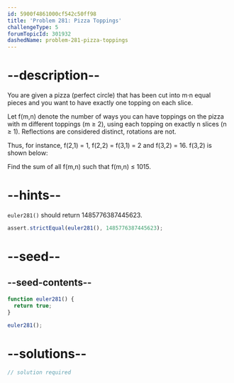 ```yaml
---
id: 5900f4861000cf542c50ff98
title: 'Problem 281: Pizza Toppings'
challengeType: 5
forumTopicId: 301932
dashedName: problem-281-pizza-toppings
---
```


# --description--

You are given a pizza (perfect circle) that has been cut into m·n equal pieces and you want to have exactly one topping on each slice.

Let f(m,n) denote the number of ways you can have toppings on the pizza with m different toppings (m ≥ 2), using each topping on exactly n slices (n ≥ 1). Reflections are considered distinct, rotations are not.

Thus, for instance, f(2,1) = 1, f(2,2) = f(3,1) = 2 and f(3,2) = 16. f(3,2) is shown below:

Find the sum of all f(m,n) such that f(m,n) ≤ 1015.

# --hints--

`euler281()` should return 1485776387445623.

```js
assert.strictEqual(euler281(), 1485776387445623);
```

# --seed--

## --seed-contents--

```js
function euler281() {
  return true;
}

euler281();
```

# --solutions--

```js
// solution required
```
